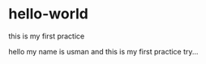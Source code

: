 # hello-world
this is my first practice 

hello my name is usman and this is my first practice try...
